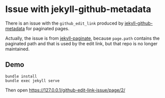 # Issue with jekyll-github-metadata

There is an issue with the `github_edit_link` produced by [jekyll-github-metadata](https://github.com/jekyll/github-metadata) for paginated pages.

Actually, the issue is from [jekyll-paginate](https://github.com/jekyll/jekyll-paginate), because `page.path` contains the paginated path and that is used by the edit link, but that repo is no longer maintained.

## Demo

```
bundle install
bundle exec jekyll serve
```

Then open https://127.0.0.1/github-edit-link-issue/page/2/
